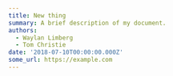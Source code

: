 ```yaml
---
title: New thing
summary: A brief description of my document.
authors:
  - Waylan Limberg
  - Tom Christie
date: '2018-07-10T00:00:00.000Z'
some_url: https://example.com
---
```

